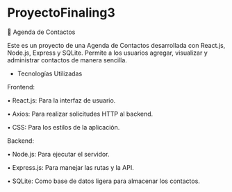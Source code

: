 # ProyectoFinaling3

📒 Agenda de Contactos

Este es un proyecto de una Agenda de Contactos desarrollada con React.js, Node.js, Express y SQLite. 
Permite a los usuarios agregar, visualizar y administrar contactos de manera sencilla.

- Tecnologías Utilizadas

Frontend:

•	React.js: Para la interfaz de usuario.

•	Axios: Para realizar solicitudes HTTP al backend.

•	CSS: Para los estilos de la aplicación.

Backend:

•	Node.js: Para ejecutar el servidor.

•	Express.js: Para manejar las rutas y la API.

•	SQLite: Como base de datos ligera para almacenar los contactos.
